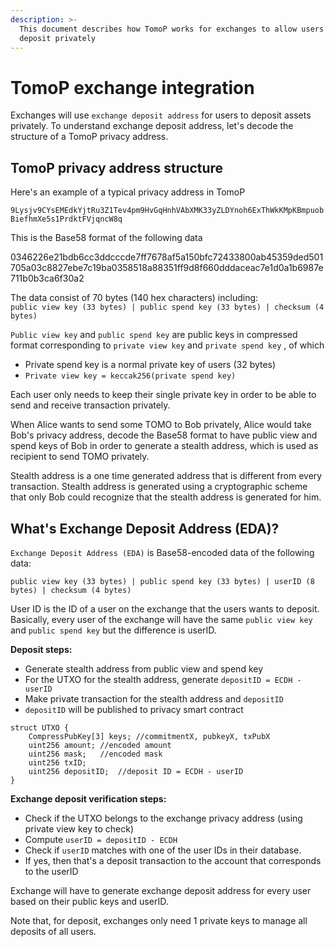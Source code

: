 ```yaml
---
description: >-
  This document describes how TomoP works for exchanges to allow users to
  deposit privately
---
```


# TomoP exchange integration

Exchanges will use `exchange deposit address` for users to deposit assets privately. To understand exchange deposit address, let's decode the structure of a TomoP privacy address.

## TomoP privacy address structure

Here's an example of a typical privacy address in TomoP

`9Lysjv9CYsEMEdkYjtRu3Z1Tev4pm9HvGqHnhVAbXMK33yZLDYnoh6ExThWkKMpKBmpuobBiefhmXe5s1PrdktFVjqncW8q`

This is the Base58 format of the following data  
  
0346226e21bdb6cc3ddcccde7ff7678af5a150bfc72433800ab45359ded501705a03c8827ebe7c19ba0358518a88351ff9d8f660dddaceac7e1d0a1b6987e711b0b3ca6f30a2

The data consist of 70 bytes \(140 hex characters\) including:   
`public view key (33 bytes) | public spend key (33 bytes) | checksum (4 bytes)`

`Public view key` and `public spend key` are public keys in compressed format corresponding to `private view key` and `private spend key` , of which

* Private spend key is a normal private key of users \(32 bytes\)
* `Private view key = keccak256(private spend key)`

Each user only needs to keep their single private key in order to be able to send and receive transaction privately.

When Alice wants to send some TOMO to Bob privately, Alice would take Bob's privacy address, decode the Base58 format to have public view and spend keys of Bob in order to generate a stealth address, which is used as recipient to send TOMO privately.

Stealth address is a one time generated address that is different from every transaction. Stealth address is generated using a cryptographic scheme that only Bob could recognize that the stealth address is generated for him.

## What's Exchange Deposit Address \(EDA\)?

`Exchange Deposit Address (EDA)` is Base58-encoded data of the following data:

`public view key (33 bytes) | public spend key (33 bytes) | userID (8 bytes) | checksum (4 bytes)`

User ID is the ID of a user on the exchange that the users wants to deposit. Basically, every user of the exchange will have the same `public view key` and `public spend key` but the difference is userID.

**Deposit steps:**

* Generate stealth address from public view and spend key
* For the UTXO for the stealth address, generate `depositID = ECDH - userID` 
* Make private transaction for the stealth address and `depositID`
* `depositID` will be published to privacy smart contract

```text
struct UTXO {
    CompressPubKey[3] keys; //commitmentX, pubkeyX, txPubX
    uint256 amount; //encoded amount
    uint256 mask;   //encoded mask
    uint256 txID;
    uint256 depositID;  //deposit ID = ECDH - userID
}
```

**Exchange deposit verification steps:**

* Check if the UTXO belongs to the exchange privacy address \(using private view key to check\)
* Compute `userID = depositID - ECDH`
* Check if `userID` matches with one of the user IDs in their database.
* If yes, then that's a deposit transaction to the account that corresponds to the userID

Exchange will have to generate exchange deposit address for every user based on their public keys and userID.

Note that, for deposit, exchanges only need 1 private keys to manage all deposits of all users.

